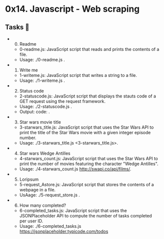 # 0x14. Javascript - Web scraping

## Tasks 📃
- 0. Readme

	+ 0-readme.js: JavaScript script that reads and prints the contents of a file.
	+ Usage: ./0-readme.js <file path>.
- 1. Write me

	+ 1-writeme.js: JavaScript script that writes a string to a file.
	+ Usage: ./1-writeme.js <file path> <string to write>.
- 2. Status code

	+ 2-statuscode.js: JavaScript script that displays the stauts code of a GET request using the request framework.
	+ Usage: ./2-statuscode.js <URL to GET>.
	+ Output: code: <status code>.
- 3. Star wars movie title

	+ 3-starwars_title.js: JavaScript script that uses the Star Wars API to print the title of the Star Wars movie with a given integer episode number.
	+ Usage: ./3-starwars_title.js <3-starwars_title.js>.
- 4. Star wars Wedge Antilles

	+ 4-starwars_count.js: JavaScript script that uses the Star Wars API to print the number of movies featuring the character "Wedge Antilles".
	+ Usage: ./4-starwars_count.js http://swapi.co/api/films/.
- 5. Loripsum

	+ 5-request_Astore.js: JavaScript script that stores the contents of a webpage in a file.
	+ UsAage: ./5-request_store.js <URL to get> <file path to store content in>.
- 6. How many completed?

	+ 6-completed_tasks.js: JavaScript script that uses the JSONPlaceholder API to compute the number of tasks completed per user ID.
	+ Usage: ./6-completed_tasks.js https://jsonplaceholder.typicode.com/todos
